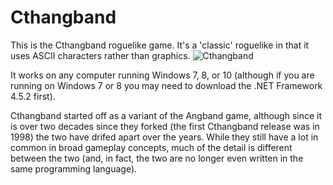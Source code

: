 # Cthangband
This is the Cthangband roguelike game. It's a 'classic' roguelike in that it uses ASCII characters rather than graphics.
![Cthangband](https://user-images.githubusercontent.com/99888526/158896436-0872cd7f-840c-41a7-87af-c0c875a72540.png)

It works on any computer running Windows 7, 8, or 10 (although if you are running on Windows 7 or 8 you may need to download the .NET Framework 4.5.2 first).

Cthangband started off as a variant of the Angband game, although since it is over two decades since they forked (the first Cthangband release was in 1998) the two have drifed apart over the years. While they still have a lot in common in broad gameplay concepts, much of the detail is different between the two (and, in fact, the two are no longer even written in the same programming language).
